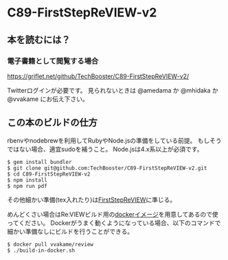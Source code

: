 # C89-FirstStepReVIEW-v2

## 本を読むには？

### 電子書籍として閲覧する場合

https://griflet.net/github/TechBooster/C89-FirstStepReVIEW-v2/

Twitterログインが必要です。
見られないときは @amedama か @mhidaka か @vvakame にお伝え下さい。

## この本のビルドの仕方

rbenvやnodebrewを利用してRubyやNode.jsの準備をしている前提。
もしそうではない場合、適宜sudoを補うこと。
Node.jsは4.x系以上が必須です。

```
$ gem install bundler
$ git clone git@github.com:TechBooster/C89-FirstStepReVIEW-v2.git
$ cd C89-FirstStepReVIEW-v2
$ npm install
$ npm run pdf
```

その他細かい準備(tex入れたり)は[FirstStepReVIEW](https://github.com/TechBooster/FirstStepReVIEW)に準じる。

めんどくさい場合はRe:VIEWビルド用の[dockerイメージ](https://registry.hub.docker.com/u/vvakame/review/)を用意してあるので使ってください。
Dockerがうまく動くようになっている場合、以下のコマンドで細かい準備なしにビルドを行うことができる。

```
$ docker pull vvakame/review
$ ./build-in-docker.sh
```
